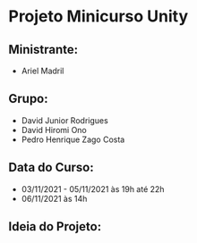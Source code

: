 # Projeto Minicurso Unity

## Ministrante: 
 - Ariel Madril 
 
## Grupo: 
 - David Junior Rodrigues 
 - David Hiromi Ono 
 - Pedro Henrique Zago Costa 
 
## Data do Curso: 
 - 03/11/2021 - 05/11/2021 às 19h até 22h
 - 06/11/2021 às 14h 
 
 ## Ideia do Projeto: 
